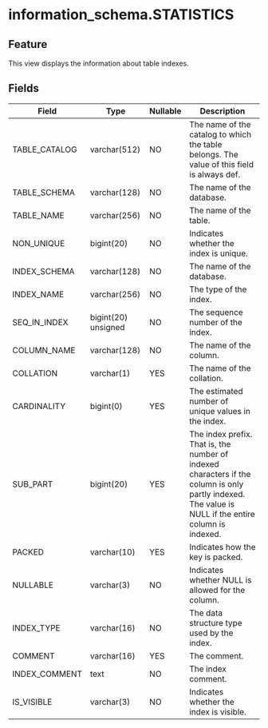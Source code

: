 # information_schema.STATISTICS

## Feature

This view displays the information about table indexes.

## Fields

| Field | Type | Nullable | Description |
| --- | --- | --- | --- |
| TABLE_CATALOG | varchar(512) | NO | The name of the catalog to which the table belongs. The value of this field is always def. |
| TABLE_SCHEMA | varchar(128) | NO | The name of the database. |
| TABLE_NAME | varchar(256) | NO | The name of the table. |
| NON_UNIQUE | bigint(20) | NO | Indicates whether the index is unique. |
| INDEX_SCHEMA | varchar(128) | NO | The name of the database. |
| INDEX_NAME | varchar(256) | NO | The type of the index. |
| SEQ_IN_INDEX | bigint(20) unsigned | NO | The sequence number of the index. |
| COLUMN_NAME | varchar(128) | NO | The name of the column. |
| COLLATION | varchar(1) | YES | The name of the collation. |
| CARDINALITY | bigint(0) | YES | The estimated number of unique values in the index. |
| SUB_PART | bigint(20) | YES | The index prefix. That is, the number of indexed characters if the column is only partly indexed. The value is NULL if the entire column is indexed. |
| PACKED | varchar(10) | YES | Indicates how the key is packed. |
| NULLABLE | varchar(3) | NO | Indicates whether NULL is allowed for the column. |
| INDEX_TYPE | varchar(16) | NO | The data structure type used by the index. |
| COMMENT | varchar(16) | YES | The comment. |
| INDEX_COMMENT | text | NO | The index comment. |
| IS_VISIBLE | varchar(3) | NO | Indicates whether the index is visible. |
